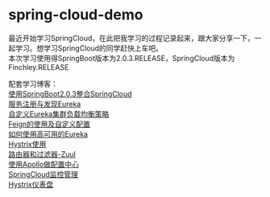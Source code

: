 # spring-cloud-demo
最近开始学习SpringCloud，在此把我学习的过程记录起来，跟大家分享一下，一起学习。想学习SpringCloud的同学赶快上车吧。
<br>
本次学习使用得SpringBoot版本为2.0.3.RELEASE，SpringCloud版本为Finchley.RELEASE

配套学习博客：<br>
<a href="http://zhixiang.org.cn/2018/07/26/%E6%AF%8F%E5%A4%A9%E5%AD%A6%E7%82%B9SpringCloud%EF%BC%88%E4%B8%80%EF%BC%89%EF%BC%9A%E4%BD%BF%E7%94%A8SpringBoot2-0-3%E6%95%B4%E5%90%88SpringCloud/">使用SpringBoot2.0.3整合SpringCloud </a>
<br>
<a href="http://zhixiang.org.cn/2018/07/26/%E6%AF%8F%E5%A4%A9%E5%AD%A6%E7%82%B9SpringCloud%EF%BC%88%E4%BA%8C%EF%BC%89%EF%BC%9A%E6%9C%8D%E5%8A%A1%E6%B3%A8%E5%86%8C%E4%B8%8E%E5%8F%91%E7%8E%B0Eureka/">服务注册与发现Eureka </a>
<br>
<a href="http://zhixiang.org.cn/2018/07/26/%E5%A4%A9%E5%AD%A6%E7%82%B9SpringCloud%EF%BC%88%E4%B8%89%EF%BC%89%EF%BC%9A%E8%87%AA%E5%AE%9A%E4%B9%89Eureka%E9%9B%86%E7%BE%A4%E8%B4%9F%E8%BD%BD%E5%9D%87%E8%A1%A1%E7%AD%96%E7%95%A5/">自定义Eureka集群负载均衡策略 </a>
<br>
<a href="http://zhixiang.org.cn/2018/07/26/%E5%A4%A9%E5%AD%A6%E7%82%B9SpringCloud%EF%BC%88%E5%9B%9B%EF%BC%89%EF%BC%9AFeign%E7%9A%84%E4%BD%BF%E7%94%A8%E5%8F%8A%E8%87%AA%E5%AE%9A%E4%B9%89%E9%85%8D%E7%BD%AE/">Feign的使用及自定义配置 </a>
<br>
<a href="http://zhixiang.org.cn/2018/07/26/%E6%AF%8F%E5%A4%A9%E5%AD%A6%E7%82%B9SpringCloud%EF%BC%88%E4%BA%94%EF%BC%89%EF%BC%9A%E5%A6%82%E4%BD%95%E4%BD%BF%E7%94%A8%E9%AB%98%E5%8F%AF%E7%94%A8%E7%9A%84Eureka/">如何使用高可用的Eureka </a>
<br>
<a href="http://zhixiang.org.cn/2018/07/26/%E5%AD%A6%E7%82%B9SpringCloud%EF%BC%88%E5%85%AD%EF%BC%89%EF%BC%9AHystrix%E4%BD%BF%E7%94%A8/">Hystrix使用 </a>
<br>
<a href="http://zhixiang.org.cn/2018/07/26/%E6%AF%8F%E5%A4%A9%E5%AD%A6%E7%82%B9SpringCloud%EF%BC%88%E4%B8%83%EF%BC%89%EF%BC%9A%E8%B7%AF%E7%94%B1%E5%99%A8%E5%92%8C%E8%BF%87%E6%BB%A4%E5%99%A8-Zuul/">路由器和过滤器-Zuul </a>
<br>
<a href="http://zhixiang.org.cn/2018/08/12/%E6%AF%8F%E5%A4%A9%E5%AD%A6%E7%82%B9SpringCloud%EF%BC%88%E5%85%AB%EF%BC%89%EF%BC%9A%E4%BD%BF%E7%94%A8Apollo%E5%81%9A%E9%85%8D%E7%BD%AE%E4%B8%AD%E5%BF%83//">使用Apollo做配置中心 </a>
<br><a href="http://zhixiang.org.cn/2018/11/16/每天学点SpringCloud（十）：SpringCloud监控/">SpringCloud监控管理 </a>
<br><a href="http://localhost:4000/2018/11/17/%E6%AF%8F%E5%A4%A9%E5%AD%A6%E7%82%B9SpringCloud%EF%BC%88%E5%8D%81%E4%B8%80%EF%BC%89%EF%BC%9AHystrix%E4%BB%AA%E8%A1%A8%E7%9B%98/">Hystrix仪表盘 </a>
<br>

